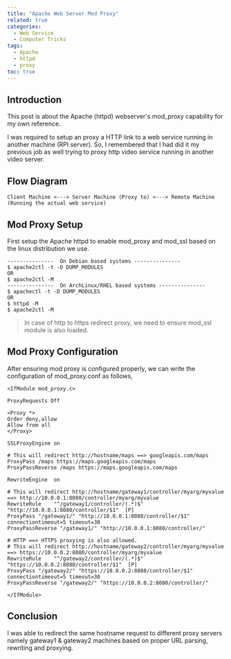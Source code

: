 ```yaml
---
title: "Apache Web Server Mod Proxy"
related: true
categories:
  - Web Service
  - Computer Tricks
tags:
  - Apache
  - httpd
  - proxy
toc: true  
---
```


## Introduction

This post is about the Apache (httpd) webserver's mod_proxy capability for my own reference.

I was required to setup an proxy a HTTP link to a web service running in another machine (RPI server). So, I remembered that I had did it my previous job as well trying to proxy http video service running in another video server.

## Flow Diagram

```
Client Machine <---> Server Machine (Proxy to) <---> Remote Machine (Running the actual web service)
```

## Mod Proxy Setup

First setup the Apache httpd to enable mod_proxy and mod_ssl based on the linux distribution we use.

```
---------------  On Debian based systems ---------------
$ apache2ctl -t -D DUMP_MODULES   
OR
$ apache2ctl -M
---------------  On ArchLinux/RHEL based systems ---------------
$ apachectl -t -D DUMP_MODULES   
OR
$ httpd -M
$ apache2ctl -M
```

> In case of http to https redirect proxy, we need to ensure mod_ssl module is also loaded.

## Mod Proxy Configuration

After ensuring mod proxy is configured properly, we can write the configuration of mod_proxy.conf as follows,

```
<IfModule mod_proxy.c>

ProxyRequests Off

<Proxy *>
Order deny,allow
Allow from all
</Proxy>

SSLProxyEngine on

# This will redirect http://hostname/maps ==> googleapis.com/maps
ProxyPass /maps https://maps.googleapis.com/maps
ProxyPassReverse /maps https://maps.googleapis.com/maps

RewriteEngine  on

# This will redirect http://hostname/gateway1/controller/myarg/myvalue ==> http://10.0.0.1:8080/controller/myarg/myvalue
RewriteRule    "^/gateway1/controller/(.*)$"  "http://10.0.0.1:8080/controller/$1"  [P]
ProxyPass "/gateway1/" "http://10.0.0.1:8080/controller/$1" connectiontimeout=5 timeout=30
ProxyPassReverse "/gateway1/" "http://10.0.0.1:8080/controller/"

# HTTP ==> HTTPS proxying is also allowed.
# This will redirect http://hostname/gateway2/controller/myarg/myvalue ==> https://10.0.0.2:8080/controller/myarg/myvalue
RewriteRule    "^/gateway2/controller/(.*)$"  "https://10.0.0.2:8080/controller/$1"  [P]
ProxyPass "/gateway2/" "https://10.0.0.2:8080/controller/$1" connectiontimeout=5 timeout=30
ProxyPassReverse "/gateway2/" "https://10.0.0.2:8080/controller/"

</IfModule>
```

## Conclusion

I was able to redirect the same hostname request to different proxy servers namely gateway1 & gateway2 machines based on proper URL parsing, rewriting and proxying.
